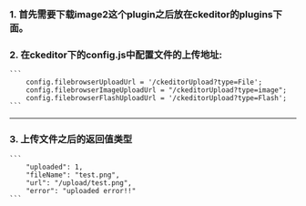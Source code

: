  ### 1. 首先需要下载image2这个plugin之后放在ckeditor的plugins下面。

### 2. 在ckeditor下的config.js中配置文件的上传地址:
	
	```
		config.filebrowserUploadUrl = '/ckeditorUpload?type=File';
		config.filebrowserImageUploadUrl = "/ckeditorUpload?type=image";
		config.filebrowserFlashUploadUrl = '/ckeditorUpload?type=Flash';
	```

***

### 3. 上传文件之后的返回值类型
	
	```
		"uploaded": 1,
		"fileName": "test.png",
		"url": "/upload/test.png",
		"error": "uploaded error!!"
	```
	


